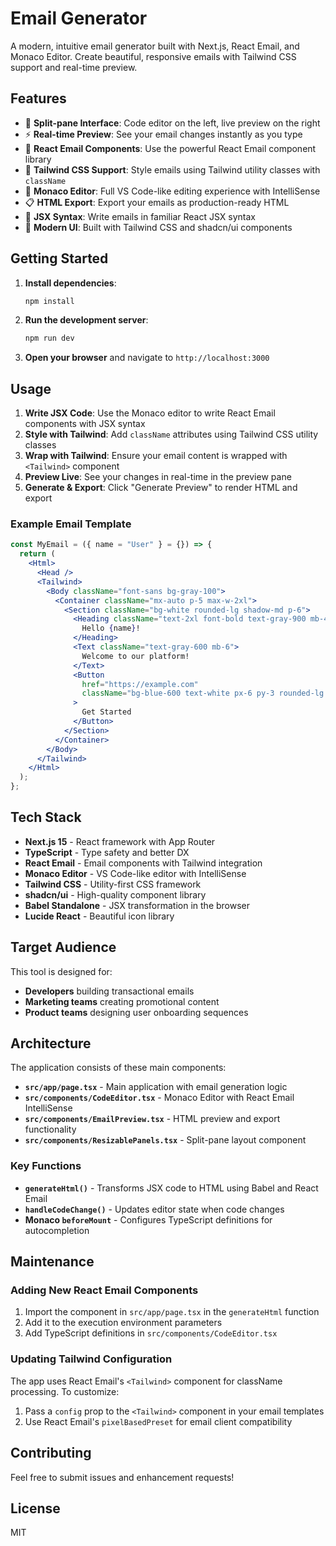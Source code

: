 # Email Generator

A modern, intuitive email generator built with Next.js, React Email, and Monaco Editor. Create beautiful, responsive emails with Tailwind CSS support and real-time preview.

## Features

- 🎨 **Split-pane Interface**: Code editor on the left, live preview on the right
- ⚡ **Real-time Preview**: See your email changes instantly as you type
- 📧 **React Email Components**: Use the powerful React Email component library
- 🌟 **Tailwind CSS Support**: Style emails using Tailwind utility classes with `className`
- 🔧 **Monaco Editor**: Full VS Code-like editing experience with IntelliSense
- 📋 **HTML Export**: Export your emails as production-ready HTML
- 🎯 **JSX Syntax**: Write emails in familiar React JSX syntax
- 🎨 **Modern UI**: Built with Tailwind CSS and shadcn/ui components

## Getting Started

1. **Install dependencies**:

   ```bash
   npm install
   ```

2. **Run the development server**:

   ```bash
   npm run dev
   ```

3. **Open your browser** and navigate to `http://localhost:3000`

## Usage

1. **Write JSX Code**: Use the Monaco editor to write React Email components with JSX syntax
2. **Style with Tailwind**: Add `className` attributes using Tailwind CSS utility classes
3. **Wrap with Tailwind**: Ensure your email content is wrapped with `<Tailwind>` component
4. **Preview Live**: See your changes in real-time in the preview pane
5. **Generate & Export**: Click "Generate Preview" to render HTML and export

### Example Email Template

```jsx
const MyEmail = ({ name = "User" } = {}) => {
  return (
    <Html>
      <Head />
      <Tailwind>
        <Body className="font-sans bg-gray-100">
          <Container className="mx-auto p-5 max-w-2xl">
            <Section className="bg-white rounded-lg shadow-md p-6">
              <Heading className="text-2xl font-bold text-gray-900 mb-4">
                Hello {name}!
              </Heading>
              <Text className="text-gray-600 mb-6">
                Welcome to our platform!
              </Text>
              <Button
                href="https://example.com"
                className="bg-blue-600 text-white px-6 py-3 rounded-lg font-semibold"
              >
                Get Started
              </Button>
            </Section>
          </Container>
        </Body>
      </Tailwind>
    </Html>
  );
};
```

## Tech Stack

- **Next.js 15** - React framework with App Router
- **TypeScript** - Type safety and better DX
- **React Email** - Email components with Tailwind integration
- **Monaco Editor** - VS Code-like editor with IntelliSense
- **Tailwind CSS** - Utility-first CSS framework
- **shadcn/ui** - High-quality component library
- **Babel Standalone** - JSX transformation in the browser
- **Lucide React** - Beautiful icon library

## Target Audience

This tool is designed for:

- **Developers** building transactional emails
- **Marketing teams** creating promotional content
- **Product teams** designing user onboarding sequences

## Architecture

The application consists of these main components:

- **`src/app/page.tsx`** - Main application with email generation logic
- **`src/components/CodeEditor.tsx`** - Monaco Editor with React Email IntelliSense
- **`src/components/EmailPreview.tsx`** - HTML preview and export functionality
- **`src/components/ResizablePanels.tsx`** - Split-pane layout component

### Key Functions

- **`generateHtml()`** - Transforms JSX code to HTML using Babel and React Email
- **`handleCodeChange()`** - Updates editor state when code changes
- **Monaco `beforeMount`** - Configures TypeScript definitions for autocompletion

## Maintenance

### Adding New React Email Components

1. Import the component in `src/app/page.tsx` in the `generateHtml` function
2. Add it to the execution environment parameters
3. Add TypeScript definitions in `src/components/CodeEditor.tsx`

### Updating Tailwind Configuration

The app uses React Email's `<Tailwind>` component for className processing. To customize:

1. Pass a `config` prop to the `<Tailwind>` component in your email templates
2. Use React Email's `pixelBasedPreset` for email client compatibility

## Contributing

Feel free to submit issues and enhancement requests!

## License

MIT
